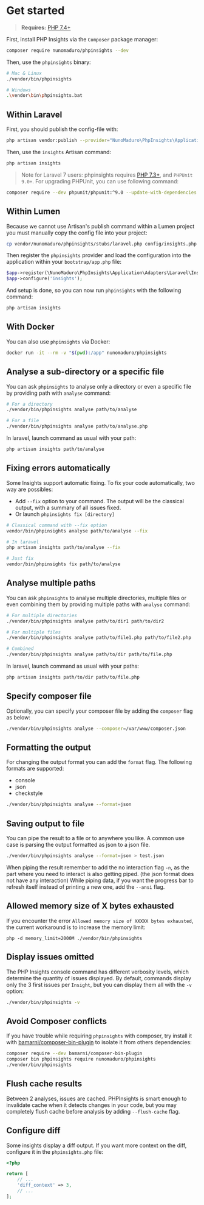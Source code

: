# Get started

> **Requires:** [PHP 7.4+](https://php.net/releases/)

First, install PHP Insights via the `Composer` package manager:
```bash
composer require nunomaduro/phpinsights --dev
```

Then, use the `phpinsights` binary:
```bash
# Mac & Linux
./vendor/bin/phpinsights

# Windows
.\vendor\bin\phpinsights.bat
```

## Within Laravel

First, you should publish the config-file with:
```bash
php artisan vendor:publish --provider="NunoMaduro\PhpInsights\Application\Adapters\Laravel\InsightsServiceProvider"
```

Then, use the `insights` Artisan command:
```bash
php artisan insights
```

> Note for Laravel 7 users: phpinsights requires [PHP 7.3+](https://php.net/releases/), and `PHPUnit 9.0+`. For upgrading PHPUnit, you can use following command:
 ```bash
 composer require --dev phpunit/phpunit:^9.0 --update-with-dependencies
 ```

## Within Lumen

Because we cannot use Artisan's publish command within a Lumen project you must manually copy the config file into your project:

```bash
cp vendor/nunomaduro/phpinsights/stubs/laravel.php config/insights.php
```

Then register the `phpinsights` provider and load the configuration into the application within your `bootstrap/app.php` file:

```php
$app->register(\NunoMaduro\PhpInsights\Application\Adapters\Laravel\InsightsServiceProvider::class);
$app->configure('insights');
```

And setup is done, so you can now run `phpinsights` with the following command:

```bash
php artisan insights
```

## With Docker

You can also use `phpinsights` via Docker:
```bash
docker run -it --rm -v "$(pwd):/app" nunomaduro/phpinsights
```

## Analyse a sub-directory or a specific file

You can ask `phpinsights` to analyse only a directory or even a specific file by providing path with `analyse` command:

```bash
# For a directory
./vendor/bin/phpinsights analyse path/to/analyse

# For a file
./vendor/bin/phpinsights analyse path/to/analyse.php
```

In laravel, launch command as usual with your path:

```bash
php artisan insights path/to/analyse
```

## Fixing errors automatically <Badge text="^2.0"/>

Some Insights support automatic fixing. 
To fix your code automatically, two way are possibles: 

* Add `--fix` option to your command. The output will be the classical output, with a summary of all issues fixed.
* Or launch `phpinsights fix [directory]`

```bash
# Classical command with --fix option
vendor/bin/phpinsights analyse path/to/analyse --fix

# In laravel
php artisan insights path/to/analyse --fix

# Just fix
vendor/bin/phpinsights fix path/to/analyse
```

## Analyse multiple paths <Badge text="^2.0"/>
You can ask `phpinsights` to analyse multiple directories, multiple files or even combining them by providing multiple paths with `analyse` command:

```bash
# For multiple directories
./vendor/bin/phpinsights analyse path/to/dir1 path/to/dir2

# For multiple files
./vendor/bin/phpinsights analyse path/to/file1.php path/to/file2.php

# Combined
./vendor/bin/phpinsights analyse path/to/dir path/to/file.php
```

In laravel, launch command as usual with your paths:

```bash
php artisan insights path/to/dir path/to/file.php
```

## Specify composer file <Badge text="^2.0"/>

Optionally, you can specify your composer file by adding the `composer` flag as below:

```bash
./vendor/bin/phpinsights analyse --composer=/var/www/composer.json
```

## Formatting the output

For changing the output format you can add the `format` flag. The following formats are supported:

- console
- json
- checkstyle

```bash
./vendor/bin/phpinsights analyse --format=json
```

## Saving output to file

You can pipe the result to a file or to anywhere you like.
A common use case is parsing the output formatted as json to a json file.

```bash
./vendor/bin/phpinsights analyse --format=json > test.json
```

When piping the result remember to add the no interaction flag `-n`, as the part where you need to interact is also getting piped. (the json format does not have any interaction)
While piping data, if you want the progress bar to refresh itself instead of printing a new one, add the `--ansi` flag.

## Allowed memory size of X bytes exhausted

If you encounter the error `Allowed memory size of XXXXX bytes exhausted`, the current workaround is to increase the memory limit:
```
php -d memory_limit=2000M ./vendor/bin/phpinsights
```

## Display issues omitted

The PHP Insights console command has different verbosity levels, which determine the quantity of issues displayed. By default, commands display only the 3 first issues per `Insight`, but you can display them all with the `-v` option:
```bash
./vendor/bin/phpinsights -v
```

## Avoid Composer conflicts

If you have trouble while requiring `phpinsights` with composer, try install it with [bamarni/composer-bin-plugin](https://github.com/bamarni/composer-bin-plugin) to isolate it from others dependencies:

```bash
composer require --dev bamarni/composer-bin-plugin
composer bin phpinsights require nunomaduro/phpinsights
./vendor/bin/phpinsights
```

## Flush cache results <Badge text="^2.0"/>

Between 2 analyses, issues are cached. 
PHPInsights is smart enough to invalidate cache when it detects changes in your code, but you may completely flush cache before analysis by adding `--flush-cache` flag.

## Configure diff <Badge text="^2.0"/>

Some insights display a diff output.
If you want more context on the diff, configure it in the `phpinsights.php` file:

```php
<?php

return [
    // ...
    'diff_context' => 3,
    // ...
];
```
